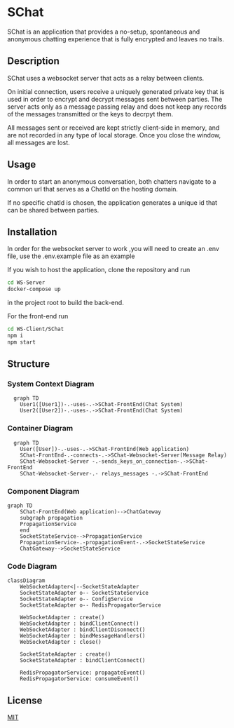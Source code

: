 # SChat
SChat is an application that provides a no-setup, spontaneous and anonymous chatting experience that is fully encrypted and leaves no trails.

## Description

SChat uses a websocket server that acts as a relay between clients. 

On initial connection, users receive a uniquely generated private key that is used in order to encrypt and decrypt messages sent between parties. The server acts only as a message passing relay and does not keep any records of the messages transmitted or the keys to decrpyt them.

All messages sent or received are kept strictly client-side in memory, and are not recorded in any type of local storage. Once you close the window, all messages are lost.

## Usage

In order to start an anonymous conversation, both chatters navigate to a common url that serves as a ChatId on the hosting domain.

If no specific chatId is chosen, the application generates a unique id that can be shared between parties.

## Installation

In order for the websocket server to work ,you will need to create an .env file, use the .env.example file as an example

If you wish to host the application, clone the repository and run 
```bash
cd WS-Server
docker-compose up
```
in the project root to build the back-end.

For the front-end run
```bash
cd WS-Client/SChat
npm i
npm start
```
## Structure

### System Context Diagram
```mermaid
  graph TD
    User1([User1])-.-uses-.->SChat-FrontEnd(Chat System)
    User2([User2])-.-uses-.->SChat-FrontEnd(Chat System)
```




### Container Diagram
```mermaid
  graph TD
    User([User])-.-uses-.->SChat-FrontEnd(Web application)
    SChat-FrontEnd-.-connects-.->SChat-Websocket-Server(Message Relay)
    SChat-Websocket-Server -.-sends_keys_on_connection-.->SChat-FrontEnd
    SChat-Websocket-Server-.- relays_messages -.->SChat-FrontEnd
```

### Component Diagram
```mermaid
graph TD
    SChat-FrontEnd(Web application)-->ChatGateway
    subgraph propagation
    PropagationService
    end
    SocketStateService-->PropagationService
    PropagationService-.-propagationEvent-.->SocketStateService
    ChatGateway-->SocketStateService
```

### Code Diagram
```mermaid
classDiagram
    WebSocketAdapter<|--SocketStateAdapter
    SocketStateAdapter o-- SocketStateService
    SocketStateAdapter o-- ConfigService
    SocketStateAdapter o-- RedisPropagatorService

    WebSocketAdapter : create()
    WebSocketAdapter : bindClientConnect()
    WebSocketAdapter : bindClientDisonnect()
    WebSocketAdapter : bindMessageHandlers()
    WebSocketAdapter : close()

    SocketStateAdapter : create()
    SocketStateAdapter : bindClientConnect()

    RedisPropagatorService: propagateEvent()
    RedisPropagatorService: consumeEvent()
```

## License
[MIT](https://choosealicense.com/licenses/mit/)